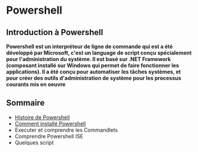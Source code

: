 # Powershell

## Introduction à Powershell

__Powershell est un interpréteur de ligne de commande qui est a été développé par Microsoft, c'est un language de script conçu spécialement pour l'administration du système. Il est basé sur .NET Framework (composant installé sur Windows qui permet de faire fonctionner les applications). Il a été conçu pour automatiser les tâches systèmes, et pour créer des outils d'administration de système pour les processus courants mis en oeuvre__



## Sommaire

- [Histoire de Powershell](https://github.com/kevinguyodo/Powershell/blob/main/Histoire%20Powershell.md)
- [Comment installé Powershell](https://github.com/kevinguyodo/Powershell/blob/main/Installation%20Powershell.md)
- Executer et comprendre les Commandlets
- Comprendre Powershell ISE
- Quelques script
